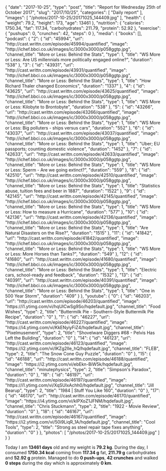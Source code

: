 {
    "date": "2017-10-25",
    "type": "post",
    "title": "Report for Wednesday 25th of October 2017",
    "slug": "2017\/10\/25",
    "categories": [
        "Daily report"
    ],
    "images": [
        "\/photos\/2017-10-25\/20171025_144409.jpg"
    ],
    "health": {
        "weight": 79.2,
        "height": 173,
        "age": 13461
    },
    "nutrition": {
        "calories": 1750.34,
        "fat": 117.34,
        "carbohydrates": 211.79,
        "protein": 52.92
    },
    "exercise": {
        "pushups": 0,
        "crunches": 42,
        "steps": 0
    },
    "media": {
        "books": [],
        "podcast": {
            "2": {
                "id": "45994",
                "url": "http:\/\/cast.writtn.com\/episode\/45994\/quantified",
                "image": "http:\/\/ichef.bbci.co.uk\/images\/ic\/3000x3000\/p058ggtp.jpg",
                "channel_title": "More or Less: Behind the Stats",
                "type": 1,
                "title": "WS More or Less: Are US millennials more politically engaged online?",
                "duration": "538"
            },
            "3": {
                "id": "43931",
                "url": "http:\/\/cast.writtn.com\/episode\/43931\/quantified",
                "image": "http:\/\/ichef.bbci.co.uk\/images\/ic\/3000x3000\/p058ggtp.jpg",
                "channel_title": "More or Less: Behind the Stats",
                "type": 1,
                "title": "How Richard Thaler changed Economics",
                "duration": "1337"
            },
            "4": {
                "id": "43625",
                "url": "http:\/\/cast.writtn.com\/episode\/43625\/quantified",
                "image": "http:\/\/ichef.bbci.co.uk\/images\/ic\/3000x3000\/p058ggtp.jpg",
                "channel_title": "More or Less: Behind the Stats",
                "type": 1,
                "title": "WS More or Less: Kilobyte to Brontobyte",
                "duration": "538"
            },
            "5": {
                "id": "43266",
                "url": "http:\/\/cast.writtn.com\/episode\/43266\/quantified",
                "image": "http:\/\/ichef.bbci.co.uk\/images\/ic\/3000x3000\/p058ggtp.jpg",
                "channel_title": "More or Less: Behind the Stats",
                "type": 1,
                "title": "WS More or Less: Big polluters - ships versus cars",
                "duration": "552"
            },
            "6": {
                "id": "43037",
                "url": "http:\/\/cast.writtn.com\/episode\/43037\/quantified",
                "image": "http:\/\/ichef.bbci.co.uk\/images\/ic\/3000x3000\/p058ggtp.jpg",
                "channel_title": "More or Less: Behind the Stats",
                "type": 1,
                "title": "Uber; EU passports; counting domestic violence",
                "duration": "1452"
            },
            "7": {
                "id": "42633",
                "url": "http:\/\/cast.writtn.com\/episode\/42633\/quantified",
                "image": "http:\/\/ichef.bbci.co.uk\/images\/ic\/3000x3000\/p058ggtp.jpg",
                "channel_title": "More or Less: Behind the Stats",
                "type": 1,
                "title": "WS More or Less: Sperm - Are we going extinct?",
                "duration": "559"
            },
            "8": {
                "id": "42510",
                "url": "http:\/\/cast.writtn.com\/episode\/42510\/quantified",
                "image": "http:\/\/ichef.bbci.co.uk\/images\/ic\/3000x3000\/p058ggtp.jpg",
                "channel_title": "More or Less: Behind the Stats",
                "type": 1,
                "title": "Statistics abuse, tuition fees and beer in 1887",
                "duration": "1522"
            },
            "9": {
                "id": "42145",
                "url": "http:\/\/cast.writtn.com\/episode\/42145\/quantified",
                "image": "http:\/\/ichef.bbci.co.uk\/images\/ic\/3000x3000\/p058ggtp.jpg",
                "channel_title": "More or Less: Behind the Stats",
                "type": 1,
                "title": "WS More or Less: How to measure a Hurricane",
                "duration": "577"
            },
            "10": {
                "id": "42136",
                "url": "http:\/\/cast.writtn.com\/episode\/42136\/quantified",
                "image": "http:\/\/ichef.bbci.co.uk\/images\/ic\/3000x3000\/p058ggtp.jpg",
                "channel_title": "More or Less: Behind the Stats",
                "type": 1,
                "title": "Are Natural Disasters on the Rise?",
                "duration": "1515"
            },
            "11": {
                "id": "41842",
                "url": "http:\/\/cast.writtn.com\/episode\/41842\/quantified",
                "image": "http:\/\/ichef.bbci.co.uk\/images\/ic\/3000x3000\/p058ggtp.jpg",
                "channel_title": "More or Less: Behind the Stats",
                "type": 1,
                "title": "WS More or Less: More Horses than Tanks?",
                "duration": "549"
            },
            "12": {
                "id": "41680",
                "url": "http:\/\/cast.writtn.com\/episode\/41680\/quantified",
                "image": "http:\/\/ichef.bbci.co.uk\/images\/ic\/3000x3000\/p058ggtp.jpg",
                "channel_title": "More or Less: Behind the Stats",
                "type": 1,
                "title": "Electric cars, school-ready and feedback",
                "duration": "1532"
            },
            "13": {
                "id": "40391",
                "url": "http:\/\/cast.writtn.com\/episode\/40391\/quantified",
                "image": "http:\/\/ichef.bbci.co.uk\/images\/ic\/3000x3000\/p058ggtp.jpg",
                "channel_title": "More or Less: Behind the Stats",
                "type": 1,
                "title": "One in 500 Year Storm",
                "duration": "409"
            }
        },
        "youtube": {
            "0": {
                "id": "46203",
                "url": "http:\/\/cast.writtn.com\/episode\/46203\/quantified",
                "image": "https:\/\/i1.ytimg.com\/vi\/hqUICwSg9So\/hqdefault.jpg",
                "channel_title": "Food Wishes",
                "type": 2,
                "title": "Buttermilk Pie - Southern-Style Buttermilk Pie Recipe",
                "duration": "0"
            },
            "1": {
                "id": "46227",
                "url": "http:\/\/cast.writtn.com\/episode\/46227\/quantified",
                "image": "https:\/\/i4.ytimg.com\/vi\/KkENyiyFiZ4\/hqdefault.jpg",
                "channel_title": "Pixelmusement",
                "type": 2,
                "title": "Shovelware Diggers #68 - Pelvis Has Left the Building",
                "duration": "0"
            },
            "14": {
                "id": "46123",
                "url": "http:\/\/cast.writtn.com\/episode\/46123\/quantified",
                "image": "https:\/\/i2.ytimg.com\/vi\/IKZg2Ile_hQ\/hqdefault.jpg",
                "channel_title": "FLEB",
                "type": 2,
                "title": "The Snow Cone Guy Puzzle",
                "duration": "0"
            },
            "15": {
                "id": "46188",
                "url": "http:\/\/cast.writtn.com\/episode\/46188\/quantified",
                "image": "https:\/\/i2.ytimg.com\/vi\/ebEkn-BiW5k\/hqdefault.jpg",
                "channel_title": "minutephysics",
                "type": 2,
                "title": "Simpson's Paradox",
                "duration": "0"
            },
            "16": {
                "id": "46197",
                "url": "http:\/\/cast.writtn.com\/episode\/46197\/quantified",
                "image": "https:\/\/i1.ytimg.com\/vi\/XqSUIxAchh0\/hqdefault.jpg",
                "channel_title": "Jill Bearup",
                "type": 2,
                "title": "1984 | Stuff You Like 160",
                "duration": "0"
            },
            "17": {
                "id": "46170",
                "url": "http:\/\/cast.writtn.com\/episode\/46170\/quantified",
                "image": "https:\/\/i4.ytimg.com\/vi\/kIPXoZ1JFNM\/hqdefault.jpg",
                "channel_title": "Chris Stuckmann",
                "type": 2,
                "title": "1922 - Movie Review",
                "duration": "0"
            },
            "18": {
                "id": "46167",
                "url": "http:\/\/cast.writtn.com\/episode\/46167\/quantified",
                "image": "https:\/\/i2.ytimg.com\/vi\/50i9LiqR_1A\/hqdefault.jpg",
                "channel_title": "Cool Tools",
                "type": 2,
                "title": "Strong as steel repair tape fixes anything",
                "duration": "0"
            }
        },
        "photos": [
            "\/photos\/2017-10-25\/20171025_144409.jpg"
        ]
    }
}

Today I am <strong>13461 days</strong> old and my weight is <strong>79.2 kg</strong>. During the day, I consumed <strong>1750.34 kcal</strong> coming from <strong>117.34 g</strong> fat, <strong>211.79 g</strong> carbohydrates and <strong>52.92 g</strong> protein. Managed to do <strong>0 push-ups</strong>, <strong>42 crunches</strong> and walked <strong>0 steps</strong> during the day which is approximately <strong>0 km</strong>.